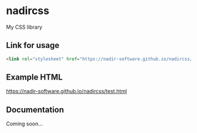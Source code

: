 # nadircss
My CSS library

## Link for usage
```html
<link rel="stylesheet" href="https://nadir-software.github.io/nadircss/nadir.css">
```
## Example HTML
https://nadir-software.github.io/nadircss/test.html

## Documentation
Coming soon...
